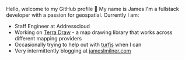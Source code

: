 
Hello, welcome to my GitHub profile 👋 My name is James I'm a fullstack developer with a passion for geospatial. Currently I am: 

* Staff Engineer at Addresscloud
* Working on [Terra Draw](https://www.github.com/jameslmilner/terra-draw) - a map drawing library that works across different mapping providers
* Occasionally trying to help out with [turfjs](https://www.github.com/turfjs/turf) when I can
* Very intermittently blogging at [jameslmilner.com](https://www.jameslmilner.com) 

